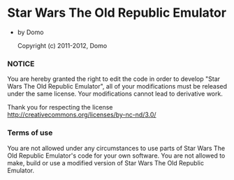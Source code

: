 # Star Wars The Old Republic Emulator
* by Domo

	Copyright (c) 2011-2012, Domo

### NOTICE

You are hereby granted the right to edit the code in order to develop "Star Wars The Old Republic Emulator", all of your modifications must be released under the same license.
Your modifications cannot lead to derivative work.

Thank you for respecting the license http://creativecommons.org/licenses/by-nc-nd/3.0/

### Terms of use

You are not allowed under any circumstances to use parts of Star Wars The Old Republic Emulator's code for your own software.
You are not allowed to make, build or use a modified version of Star Wars The Old Republic Emulator.